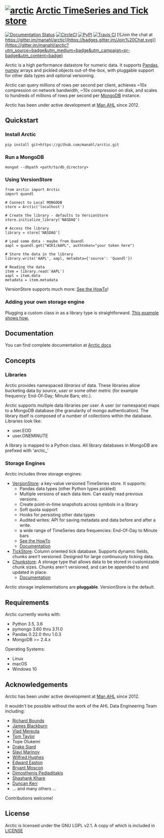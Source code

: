 # [![arctic](logo/arctic_50.png)](https://github.com/manahl/arctic) [Arctic TimeSeries and Tick store](https://github.com/manahl/arctic)


[![Documentation Status](https://readthedocs.org/projects/arctic/badge/?version=latest)](https://arctic.readthedocs.io/en/latest/?badge=latest)
[![CircleCI](https://circleci.com/gh/man-group/arctic/tree/master.svg?style=shield)](https://app.circleci.com/pipelines/github/man-group/arctic?branch=master)
[![PyPI](https://img.shields.io/pypi/v/arctic)](https://pypi.org/project/arctic/)
[![Travis CI](https://travis-ci.com/man-group/arctic.svg?branch=master)](https://travis-ci.org/man-group/arctic)
[![Join the chat at https://gitter.im/manahl/arctic](https://badges.gitter.im/Join%20Chat.svg)](https://gitter.im/manahl/arctic?utm_source=badge&utm_medium=badge&utm_campaign=pr-badge&utm_content=badge)

Arctic is a high performance datastore for numeric data. It supports [Pandas](http://pandas.pydata.org/),
[numpy](http://www.numpy.org/) arrays and pickled objects out-of-the-box, with pluggable support for
other data types and optional versioning.

Arctic can query millions of rows per second per client, achieves ~10x compression on network bandwidth,
~10x compression on disk, and scales to hundreds of millions of rows per second per
[MongoDB](https://www.mongodb.org/) instance.

Arctic has been under active development at [Man AHL](http://www.ahl.com/) since 2012.

## Quickstart

### Install Arctic

```
pip install git+https://github.com/manahl/arctic.git
```

### Run a MongoDB

```
mongod --dbpath <path/to/db_directory>
```

### Using VersionStore

```
from arctic import Arctic
import quandl

# Connect to Local MONGODB
store = Arctic('localhost')

# Create the library - defaults to VersionStore
store.initialize_library('NASDAQ')

# Access the library
library = store['NASDAQ']

# Load some data - maybe from Quandl
aapl = quandl.get("WIKI/AAPL", authtoken="your token here")

# Store the data in the library
library.write('AAPL', aapl, metadata={'source': 'Quandl'})

# Reading the data
item = library.read('AAPL')
aapl = item.data
metadata = item.metadata
```

VersionStore supports much more: [See the HowTo](howtos/how_to_use_arctic.py)!


### Adding your own storage engine

Plugging a custom class in as a library type is straightforward. [This example
shows how.](howtos/how_to_custom_arctic_library.py)

## Documentation

You can find complete documentation at [Arctic docs](https://arctic.readthedocs.io/en/latest/)

## Concepts

### Libraries

Arctic provides namespaced *libraries* of data.  These libraries allow
bucketing data by *source*, *user* or some other metric (for example frequency:
End-Of-Day; Minute Bars; etc.).

Arctic supports multiple data libraries per user.  A user (or namespace)
maps to a MongoDB database (the granularity of mongo authentication).  The library
itself is composed of a number of collections within the database. Libraries look like:

  * user.EOD
  * user.ONEMINUTE

A library is mapped to a Python class.  All library databases in MongoDB are prefixed with 'arctic_'

### Storage Engines

Arctic includes three storage engines:

  * [VersionStore](arctic/store/version_store.py): a key-value versioned TimeSeries store. It supports:
      * Pandas data types (other Python types pickled)
      * Multiple versions of each data item. Can easily read previous versions.
      * Create point-in-time snapshots across symbols in a library
      * Soft quota support
      * Hooks for persisting other data types
      * Audited writes: API for saving metadata and data before and after a write.
      * a wide range of TimeSeries data frequencies: End-Of-Day to Minute bars
      * [See the HowTo](howtos/how_to_use_arctic.py)
      * [Documentation](docs/versionstore.md)
  * [TickStore](arctic/tickstore/tickstore.py): Column oriented tick database.  Supports
    dynamic fields, chunks aren't versioned. Designed for large continuously ticking data.
  * [Chunkstore](https://github.com/manahl/arctic/wiki/Chunkstore): A storage type that allows data to be stored in customizable chunk sizes. Chunks
    aren't versioned, and can be appended to and updated in place. 
    * [Documentation](docs/chunkstore.md)

Arctic storage implementations are **pluggable**.  VersionStore is the default.


## Requirements

Arctic currently works with:

 * Python 3.5, 3.6
 * pymongo 3.60 thru 3.11.0
 * Pandas 0.22.0 thru 1.0.3
 * MongoDB >= 2.4.x


Operating Systems:
 * Linux
 * macOS
 * Windows 10

## Acknowledgements

Arctic has been under active development at [Man AHL](http://www.ahl.com/) since 2012.

It wouldn't be possible without the work of the AHL Data Engineering Team including:

 * [Richard Bounds](https://github.com/richardbounds)
 * [James Blackburn](https://github.com/jamesblackburn)
 * [Vlad Mereuta](https://github.com/vmereuta)
 * [Tom Taylor](https://github.com/TomTaylorLondon)
 * Tope Olukemi
 * [Drake Siard](https://github.com/drakesiard)
 * [Slavi Marinov](https://github.com/slavi)
 * [Wilfred Hughes](https://github.com/wilfred)
 * [Edward Easton](https://github.com/eeaston)
 * [Bryant Moscon](https://github.com/bmoscon)
 * [Dimosthenis Pediaditakis](https://github.com/dimosped)
 * [Shashank Khare](https://github.com/shashank88)
 * [Duncan Kerr](https://github.com/dunckerr)
 * ... and many others ...

Contributions welcome!

## License

Arctic is licensed under the GNU LGPL v2.1.  A copy of which is included in [LICENSE](LICENSE)

